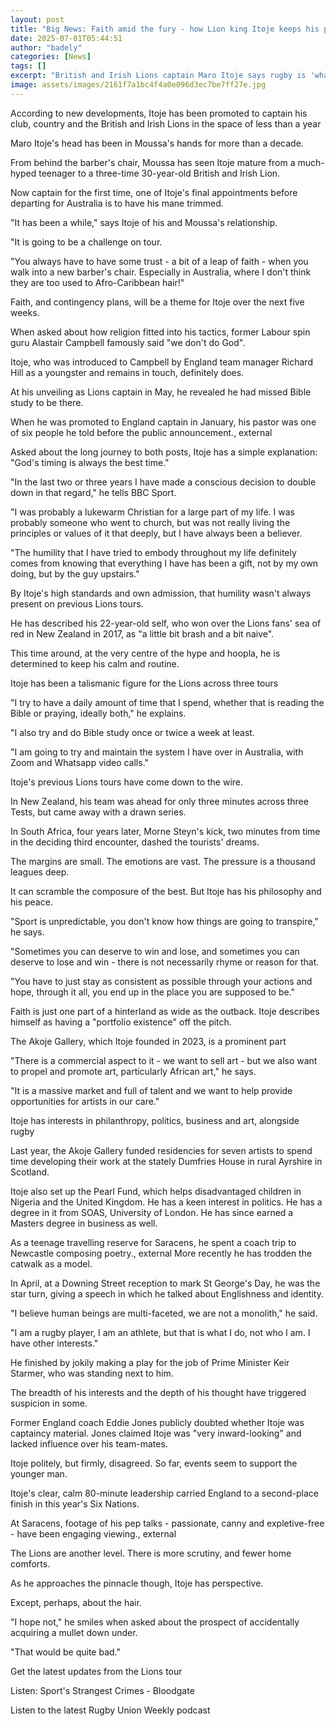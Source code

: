 ```yaml
---
layout: post
title: "Big News: Faith amid the fury - how Lion king Itoje keeps his peace"
date: 2025-07-01T05:44:51
author: "badely"
categories: [News]
tags: []
excerpt: "British and Irish Lions captain Maro Itoje says rugby is 'what I do, not who I am'. Outside of the arena, he is driven by faith, charity, politics and"
image: assets/images/2161f7a1bc4f4a0e096d3ec7be7ff27e.jpg
---
```


According to new developments, Itoje has been promoted to captain his club, country and the British and Irish Lions in the space of less than a year

Maro Itoje's head has been in Moussa's hands for more than a decade.

From behind the barber's chair, Moussa has seen Itoje mature from a much-hyped teenager to a three-time 30-year-old British and Irish Lion.

Now captain for the first time, one of Itoje's final appointments before departing for Australia is to have his mane trimmed.

"It has been a while," says Itoje of his and Moussa's relationship.

"It is going to be a challenge on tour.

"You always have to have some trust - a bit of a leap of faith - when you walk into a new barber's chair.  Especially in Australia, where I don't think they are too used to Afro-Caribbean hair!"

Faith, and contingency plans, will be a theme for Itoje over the next five weeks.

When asked about how religion fitted into his tactics, former Labour spin guru Alastair Campbell famously said "we don't do God".

Itoje, who was introduced to Campbell by England team manager Richard Hill as a youngster and remains in touch, definitely does.

At his unveiling as Lions captain in May, he revealed he had missed Bible study to be there.

When he was promoted to England captain in January, his pastor was one of six people he told before the public announcement., external

Asked about the long journey to both posts, Itoje has a simple explanation: "God's timing is always the best time."

"In the last two or three years I have made a conscious decision to double down in that regard," he tells BBC Sport.

"I was probably a lukewarm Christian for a large part of my life. I was probably someone who went to church, but was not really living the principles or values of it that deeply, but I have always been a believer.

"The humility that I have tried to embody throughout my life definitely comes from knowing that everything I have has been a gift, not by my own doing, but by the guy upstairs."

By Itoje's high standards and own admission, that humility wasn't always present on previous Lions tours.

He has described his 22-year-old self, who won over the Lions fans' sea of red in New Zealand in 2017, as "a little bit brash and a bit naive".

This time around, at the very centre of the hype and hoopla, he is determined to keep his calm and routine.

Itoje has been a talismanic figure for the Lions across three tours 

"I try to have a daily amount of time that I spend, whether that is reading the Bible or praying, ideally both," he explains.

"I also try and do Bible study once or twice a week at least.

"I am going to try and maintain the system I have over in Australia, with Zoom and Whatsapp video calls."

Itoje's previous Lions tours have come down to the wire.

In New Zealand, his team was ahead for only three minutes across three Tests, but came away with a drawn series.

In South Africa, four years later, Morne Steyn's kick, two minutes from time in the deciding third encounter, dashed the tourists' dreams.

The margins are small. The emotions are vast. The pressure is a thousand leagues deep.

It can scramble the composure of the best. But Itoje has his philosophy and his peace.

"Sport is unpredictable, you don't know how things are going to transpire," he says.

"Sometimes you can deserve to win and lose, and sometimes you can deserve to lose and win - there is not necessarily rhyme or reason for that.

"You have to just stay as consistent as possible through your actions and hope, through it all, you end up in the place you are supposed to be."

Faith is just one part of a hinterland as wide as the outback. Itoje describes himself as having a "portfolio existence" off the pitch.

The Akoje Gallery, which Itoje founded in 2023, is a prominent part

"There is a commercial aspect to it - we want to sell art - but we also want to propel and promote art, particularly African art," he says.

"It is a massive market and full of talent and we want to help provide opportunities for artists in our care."

Itoje has interests in philanthropy, politics, business and art, alongside rugby

Last year, the Akoje Gallery funded residencies for seven artists to spend time developing their work at the stately Dumfries House in rural Ayrshire in Scotland.

Itoje also set up the Pearl Fund, which helps disadvantaged children in Nigeria and the United Kingdom. He has a keen interest in politics. He has a degree in it from SOAS, University of London. He has since earned a Masters degree in business as well.

As a teenage travelling reserve for Saracens, he spent a coach trip to Newcastle composing poetry., external More recently he has trodden the catwalk as a model.

In April, at a Downing Street reception to mark St George's Day, he was the star turn, giving a speech in which he talked about Englishness and identity.

"I believe human beings are multi-faceted, we are not a monolith," he said.

"I am a rugby player, I am an athlete, but that is what I do, not who I am. I have other interests."

He finished by jokily making a play for the job of Prime Minister Keir Starmer, who was standing next to him.

The breadth of his interests and the depth of his thought have triggered suspicion in some.

Former England coach Eddie Jones publicly doubted whether Itoje was captaincy material. Jones claimed Itoje was "very inward-looking" and lacked influence over his team-mates.

Itoje politely, but firmly, disagreed. So far, events seem to support the younger man.

Itoje's clear, calm 80-minute leadership carried England to a second-place finish in this year's Six Nations.

At Saracens, footage of his pep talks - passionate, canny and expletive-free - have been engaging viewing., external

The Lions are another level. There is more scrutiny, and fewer home comforts.

As he approaches the pinnacle though, Itoje has perspective.

Except, perhaps, about the hair.

"I hope not," he smiles when asked about the prospect of accidentally acquiring a mullet down under.

"That would be quite bad."

Get the latest updates from the Lions tour

Listen: Sport's Strangest Crimes - Bloodgate

Listen to the latest Rugby Union Weekly podcast

